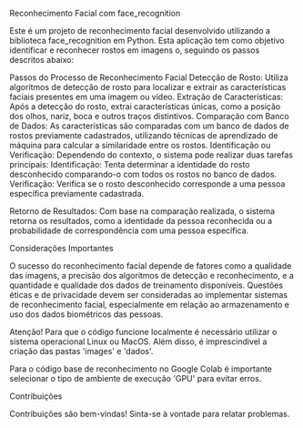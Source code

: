 Reconhecimento Facial com face_recognition

Este é um projeto de reconhecimento facial desenvolvido utilizando a biblioteca face_recognition em Python. Esta aplicação tem como objetivo identificar e reconhecer rostos em imagens o, seguindo os passos descritos abaixo:

Passos do Processo de Reconhecimento Facial
Detecção de Rosto: Utiliza algoritmos de detecção de rosto para localizar e extrair as características faciais presentes em uma imagem ou vídeo.
Extração de Características: Após a detecção do rosto, extrai características únicas, como a posição dos olhos, nariz, boca e outros traços distintivos.
Comparação com Banco de Dados: As características são comparadas com um banco de dados de rostos previamente cadastrados, utilizando técnicas de aprendizado de máquina para calcular a similaridade entre os rostos.
Identificação ou Verificação: Dependendo do contexto, o sistema pode realizar duas tarefas principais:
    Identificação: Tenta determinar a identidade do rosto desconhecido comparando-o com todos os rostos no banco de dados.
    Verificação: Verifica se o rosto desconhecido corresponde a uma pessoa específica previamente cadastrada.

Retorno de Resultados: Com base na comparação realizada, o sistema retorna os resultados, como a identidade da pessoa reconhecida ou a probabilidade de correspondência com uma pessoa específica.

Considerações Importantes

O sucesso do reconhecimento facial depende de fatores como a qualidade das imagens, a precisão dos algoritmos de detecção e reconhecimento, e a quantidade e qualidade dos dados de treinamento disponíveis.
Questões éticas e de privacidade devem ser consideradas ao implementar sistemas de reconhecimento facial, especialmente em relação ao armazenamento e uso dos dados biométricos das pessoas.

Atenção! Para que o código funcione localmente é necessário utilizar o sistema operacional Linux ou MacOS. Além disso, é imprescindivel a criação das pastas 'images' e 'dados'. 
    
Para o código base de reconhecimento no Google Colab é importante selecionar o tipo de ambiente de execução 'GPU' para evitar erros. 

Contribuições

Contribuições são bem-vindas! Sinta-se à vontade para relatar problemas. 
